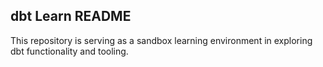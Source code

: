 ## dbt Learn README
This repository is serving as a sandbox learning environment in exploring dbt functionality and tooling.